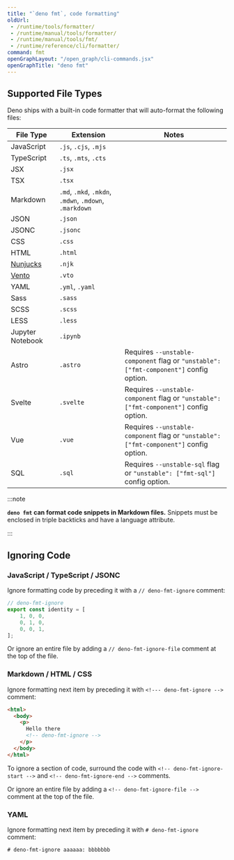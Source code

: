 ```yaml
---
title: "`deno fmt`, code formatting"
oldUrl:
 - /runtime/tools/formatter/
 - /runtime/manual/tools/formatter/
 - /runtime/manual/tools/fmt/
 - /runtime/reference/cli/formatter/
command: fmt
openGraphLayout: "/open_graph/cli-commands.jsx"
openGraphTitle: "deno fmt"
---
```


## Supported File Types

Deno ships with a built-in code formatter that will auto-format the following
files:

<!-- This list needs to be updated along with https://github.com/denoland/deno/blob/main/cli/tools/fmt.rs -->

| File Type            | Extension                                              | Notes                                                                                  |
| -------------------- | ------------------------------------------------------ | -------------------------------------------------------------------------------------- |
| JavaScript           | `.js`, `.cjs`, `.mjs`                                  |                                                                                        |
| TypeScript           | `.ts`, `.mts`, `.cts`                                  |                                                                                        |
| JSX                  | `.jsx`                                                 |                                                                                        |
| TSX                  | `.tsx`                                                 |                                                                                        |
| Markdown             | `.md`, `.mkd`, `.mkdn`, `.mdwn`, `.mdown`, `.markdown` |                                                                                        |
| JSON                 | `.json`                                                |                                                                                        |
| JSONC                | `.jsonc`                                               |                                                                                        |
| CSS                  | `.css`                                                 |                                                                                        |
| HTML                 | `.html`                                                |                                                                                        |
| [Nunjucks][Nunjucks] | `.njk`                                                 |                                                                                        |
| [Vento][Vento]       | `.vto`                                                 |                                                                                        |
| YAML                 | `.yml`, `.yaml`                                        |                                                                                        |
| Sass                 | `.sass`                                                |                                                                                        |
| SCSS                 | `.scss`                                                |                                                                                        |
| LESS                 | `.less`                                                |                                                                                        |
| Jupyter Notebook     | `.ipynb`                                               |                                                                                        |
| Astro                | `.astro`                                               | Requires `--unstable-component` flag or `"unstable": ["fmt-component"]` config option. |
| Svelte               | `.svelte`                                              | Requires `--unstable-component` flag or `"unstable": ["fmt-component"]` config option. |
| Vue                  | `.vue`                                                 | Requires `--unstable-component` flag or `"unstable": ["fmt-component"]` config option. |
| SQL                  | `.sql`                                                 | Requires `--unstable-sql` flag or `"unstable": ["fmt-sql"]` config option.             |

[Nunjucks]: https://mozilla.github.io/nunjucks/
[Vento]: https://github.com/ventojs/vento

:::note

**`deno fmt` can format code snippets in Markdown files.** Snippets must be
enclosed in triple backticks and have a language attribute.

:::

## Ignoring Code

### JavaScript / TypeScript / JSONC

Ignore formatting code by preceding it with a `// deno-fmt-ignore` comment:

```ts
// deno-fmt-ignore
export const identity = [
    1, 0, 0,
    0, 1, 0,
    0, 0, 1,
];
```

Or ignore an entire file by adding a `// deno-fmt-ignore-file` comment at the
top of the file.

### Markdown / HTML / CSS

Ignore formatting next item by preceding it with `<!--- deno-fmt-ignore -->`
comment:

```html
<html>
  <body>
    <p>
      Hello there
      <!-- deno-fmt-ignore -->
    </p>
  </body>
</html>
```

To ignore a section of code, surround the code with
`<!-- deno-fmt-ignore-start -->` and `<!-- deno-fmt-ignore-end -->` comments.

Or ignore an entire file by adding a `<!-- deno-fmt-ignore-file -->` comment at
the top of the file.

### YAML

Ignore formatting next item by preceding it with `# deno-fmt-ignore` comment:

```html
# deno-fmt-ignore aaaaaa: bbbbbbb
```
